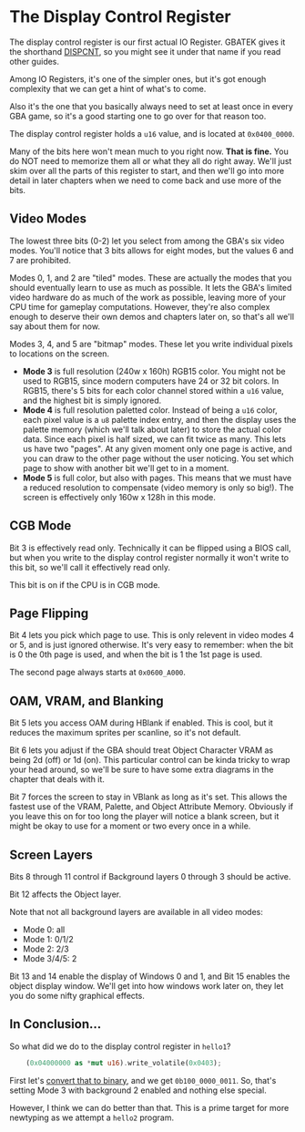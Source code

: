 # The Display Control Register

The display control register is our first actual IO Register. GBATEK gives it the
shorthand [DISPCNT](http://problemkaputt.de/gbatek.htm#lcdiodisplaycontrol), so
you might see it under that name if you read other guides.

Among IO Registers, it's one of the simpler ones, but it's got enough complexity
that we can get a hint of what's to come.

Also it's the one that you basically always need to set at least once in every
GBA game, so it's a good starting one to go over for that reason too.

The display control register holds a `u16` value, and is located at `0x0400_0000`.

Many of the bits here won't mean much to you right now. **That is fine.** You do
NOT need to memorize them all or what they all do right away. We'll just skim
over all the parts of this register to start, and then we'll go into more detail
in later chapters when we need to come back and use more of the bits.

## Video Modes

The lowest three bits (0-2) let you select from among the GBA's six video modes.
You'll notice that 3 bits allows for eight modes, but the values 6 and 7 are
prohibited.

Modes 0, 1, and 2 are "tiled" modes. These are actually the modes that you
should eventually learn to use as much as possible. It lets the GBA's limited
video hardware do as much of the work as possible, leaving more of your CPU time
for gameplay computations. However, they're also complex enough to deserve their
own demos and chapters later on, so that's all we'll say about them for now.

Modes 3, 4, and 5 are "bitmap" modes. These let you write individual pixels to
locations on the screen.

* **Mode 3** is full resolution (240w x 160h) RGB15 color. You might not be used
  to RGB15, since modern computers have 24 or 32 bit colors. In RGB15, there's 5
  bits for each color channel stored within a `u16` value, and the highest bit is
  simply ignored.
* **Mode 4** is full resolution paletted color. Instead of being a `u16` color, each
  pixel value is a `u8` palette index entry, and then the display uses the
  palette memory (which we'll talk about later) to store the actual color data.
  Since each pixel is half sized, we can fit twice as many. This lets us have
  two "pages". At any given moment only one page is active, and you can draw to
  the other page without the user noticing. You set which page to show with
  another bit we'll get to in a moment.
* **Mode 5** is full color, but also with pages. This means that we must have a
  reduced resolution to compensate (video memory is only so big!). The screen is
  effectively only 160w x 128h in this mode.

## CGB Mode

Bit 3 is effectively read only. Technically it can be flipped using a BIOS call,
but when you write to the display control register normally it won't write to
this bit, so we'll call it effectively read only.

This bit is on if the CPU is in CGB mode.

## Page Flipping

Bit 4 lets you pick which page to use. This is only relevent in video modes 4 or
5, and is just ignored otherwise. It's very easy to remember: when the bit is 0
the 0th page is used, and when the bit is 1 the 1st page is used.

The second page always starts at `0x0600_A000`.

## OAM, VRAM, and Blanking

Bit 5 lets you access OAM during HBlank if enabled. This is cool, but it reduces
the maximum sprites per scanline, so it's not default.

Bit 6 lets you adjust if the GBA should treat Object Character VRAM as being 2d
(off) or 1d (on). This particular control can be kinda tricky to wrap your head
around, so we'll be sure to have some extra diagrams in the chapter that deals
with it.

Bit 7 forces the screen to stay in VBlank as long as it's set. This allows the
fastest use of the VRAM, Palette, and Object Attribute Memory. Obviously if you
leave this on for too long the player will notice a blank screen, but it might
be okay to use for a moment or two every once in a while.

## Screen Layers

Bits 8 through 11 control if Background layers 0 through 3 should be active.

Bit 12 affects the Object layer.

Note that not all background layers are available in all video modes:

* Mode 0: all
* Mode 1: 0/1/2
* Mode 2: 2/3
* Mode 3/4/5: 2

Bit 13 and 14 enable the display of Windows 0 and 1, and Bit 15 enables the
object display window. We'll get into how windows work later on, they let you do
some nifty graphical effects.

## In Conclusion...

So what did we do to the display control register in `hello1`?

```rust
    (0x04000000 as *mut u16).write_volatile(0x0403);
```

First let's [convert that to
binary](https://www.wolframalpha.com/input/?i=0x0403), and we get
`0b100_0000_0011`. So, that's setting Mode 3 with background 2 enabled and
nothing else special.

However, I think we can do better than that. This is a prime target for more
newtyping as we attempt a `hello2` program.
